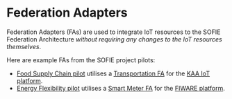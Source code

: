 # Federation Adapters

Federation Adapters (FAs) are used to integrate IoT resources to the SOFIE Federation Architecture *without requiring any changes to the IoT resources themselves*.

Here are example FAs from the SOFIE project pilots:
- [Food Supply Chain pilot](https://media.voog.com/0000/0042/0957/files/sofie-onepager-food_final.pdf) utilises a [Transportation FA](https://github.com/SOFIE-project/fsc-transportation-federation-adapter) for the [KAA IoT platform](https://www.kaaproject.org/).
- [Energy Flexibility pilot](https://media.voog.com/0000/0042/0957/files/sofie-onepager-energy-3mmBleed.pdf) utilises a [Smart Meter FA](https://github.com/SOFIE-project/efm-federation-adapter) for the [FIWARE platform](https://www.fiware.org/).
